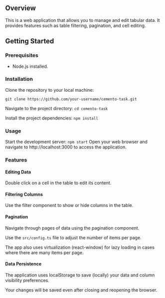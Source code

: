 
## Overview

This is a web application that allows you to manage and edit tabular data. It provides features such as table filtering, pagination, and cell editing.

## Getting Started

### Prerequisites

- Node.js installed.

### Installation

Clone the repository to your local machine:

`git clone https://github.com/your-username/cemento-task.git`

Navigate to the project directory:
`cd cemento-task`

Install the project dependencies:
`npm install`

### Usage

Start the development server:
`npm start`
Open your web browser and navigate to http://localhost:3000 to access the application.

### Features

#### Editing Data

Double click on a cell in the table to edit its content.

#### Filtering Columns

Use the filter component to show or hide columns in the table.

#### Pagination

Navigate through pages of data using the pagination component.

Use the `src/config.ts` file to adjust the number of items per page.

The app also uses virtualization (react-window) for lazy loading in cases where there are many items per page.

#### Data Persistence

The application uses localStorage to save (locally) your data and column visibility preferences.

Your changes will be saved even after closing and reopening the browser.
